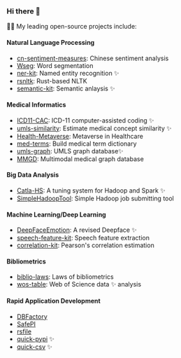 ### Hi there 👋

🌱🔭 My leading open-source projects include:

#### Natural Language Processing

- [cn-sentiment-measures](https://github.com/dhchenx/cn-sentiment-measures): Chinese sentiment analysis
- [Wseg](https://github.com/dhchenx/WSeg): Word segmentation
- [ner-kit](https://github.com/dhchenx/ner-kit): Named entity recognition ✨
- [rsnltk](https://github.com/dhchenx/rsnltk): Rust-based NLTK
- [semantic-kit](https://github.com/dhchenx/semantic-kit): Semantic anlaysis ✨

#### Medical Informatics
- [ICD11-CAC](https://github.com/dhchenx/ICD11-CAC): ICD-11 computer-assisted coding ✨
- [umls-similarity](https://github.com/dhchenx/umls-similarity): Estimate medical concept similarity ✨
- [Health-Metaverse](https://github.com/dhchenx/Health-Metaverse): Metaverse in Healthcare
- [med-terms](https://github.com/dhchenx/med-terms): Build medical term dictionary
- [umls-graph](https://github.com/dhchenx/umls-graph): UMLS graph database✨
- [MMGD](https://github.com/dhchenx/MMGD): Multimodal medical graph database

#### Big Data Analysis
- [Catla-HS](https://github.com/dhchenx/Catla-HS): A tuning system for Hadoop and Spark ✨
- [SimpleHadoopTool](https://github.com/dhchenx/SimpleHadoopTool): Simple Hadoop job submitting tool

#### Machine Learning/Deep Learning
- [DeepFaceEmotion](https://github.com/dhchenx/DeepFaceEmotion): A revised Deepface ✨
- [speech-feature-kit](https://github.com/dhchenx/speech-feature-kit): Speech feature extraction
- [correlation-kit](https://github.com/dhchenx/correlation-kit): Pearson's correlation estimation

#### Bibliometrics
- [biblio-laws](https://github.com/dhchenx/biblio-laws): Laws of bibliometrics
- [wos-table](https://github.com/dhchenx/wos-tabfile): Web of Science data ✨ analysis

#### Rapid Application Development
- [DBFactory](https://github.com/dhchenx/DBFactory)
- [SafePI](https://github.com/dhchenx/SafePI)
- [rsfile](https://github.com/dhchenx/rsfile)
- [quick-pypi](https://github.com/dhchenx/quick-pypi) ✨
- [quick-csv](https://github.com/dhchenx/quick-csv) ✨

<!--
**dhchenx/dhchenx** is a ✨ _special_ ✨ repository because its `README.md` (this file) appears on your GitHub profile.

Here are some ideas to get you started:

- 🔭 I’m currently working on ...
- 🌱 I’m currently learning ...
- 👯 I’m looking to collaborate on ...
- 🤔 I’m looking for help with ...
- 💬 Ask me about ...
- 📫 How to reach me: ...
- 😄 Pronouns: ...
- ⚡ Fun fact: ...
-->
